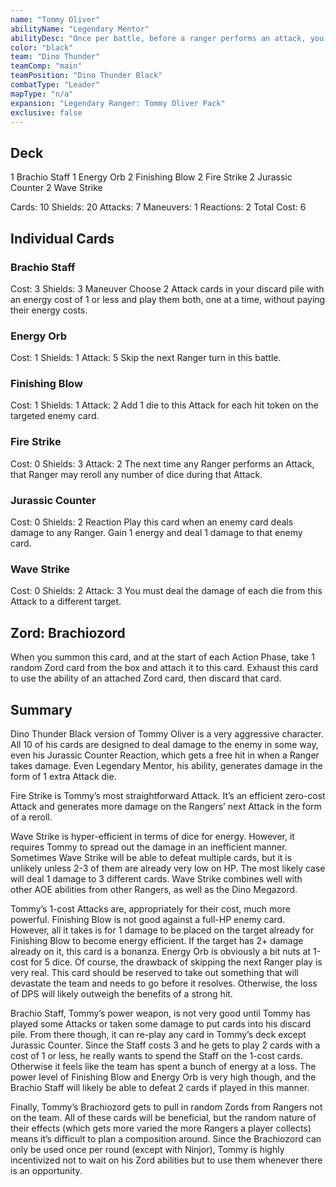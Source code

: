 ```yaml
---
name: "Tommy Oliver"
abilityName: "Legendary Mentor"
abilityDesc: "Once per battle, before a ranger performs an attack, you may add 1 die to that attack."
color: "black"
team: "Dino Thunder"
teamComp: "main"
teamPosition: "Dino Thunder Black"
combatType: "Leader"
mapType: "n/a"
expansion: "Legendary Ranger: Tommy Oliver Pack"
exclusive: false
---
```


## Deck

1 Brachio Staff 1 Energy Orb 2 Finishing Blow 2 Fire Strike 2 Jurassic Counter 2 Wave Strike

Cards: 10 Shields: 20 Attacks: 7 Maneuvers: 1 Reactions: 2 Total Cost: 6

## Individual Cards

### Brachio Staff

Cost: 3 Shields: 3 Maneuver Choose 2 Attack cards in your discard pile with an energy cost of 1 or less and play them both, one at a time, without paying their energy costs.

### Energy Orb

Cost: 1 Shields: 1 Attack: 5 Skip the next Ranger turn in this battle.

### Finishing Blow

Cost: 1 Shields: 1 Attack: 2 Add 1 die to this Attack for each hit token on the targeted enemy card.

### Fire Strike

Cost: 0 Shields: 3 Attack: 2 The next time any Ranger performs an Attack, that Ranger may reroll any number of dice during that Attack.

### Jurassic Counter

Cost: 0 Shields: 2 Reaction Play this card when an enemy card deals damage to any Ranger. Gain 1 energy and deal 1 damage to that enemy card.

### Wave Strike

Cost: 0 Shields: 2 Attack: 3 You must deal the damage of each die from this Attack to a different target.

## Zord: Brachiozord

When you summon this card, and at the start of each Action Phase, take 1 random Zord card from the box and attach it to this card. Exhaust this card to use the ability of an attached Zord card, then discard that card.

## Summary

Dino Thunder Black version of Tommy Oliver is a very aggressive character. All 10 of his cards are designed to deal damage to the enemy in some way, even his Jurassic Counter Reaction, which gets a free hit in when a Ranger takes damage. Even Legendary Mentor, his ability, generates damage in the form of 1 extra Attack die.

Fire Strike is Tommy’s most straightforward Attack. It’s an efficient zero-cost Attack and generates more damage on the Rangers’ next Attack in the form of a reroll.

Wave Strike is hyper-efficient in terms of dice for energy. However, it requires Tommy to spread out the damage in an inefficient manner. Sometimes Wave Strike will be able to defeat multiple cards, but it is unlikely unless 2-3 of them are already very low on HP. The most likely case will deal 1 damage to 3 different cards. Wave Strike combines well with other AOE abilities from other Rangers, as well as the Dino Megazord.

Tommy’s 1-cost Attacks are, appropriately for their cost, much more powerful. Finishing Blow is not good against a full-HP enemy card. However, all it takes is for 1 damage to be placed on the target already for Finishing Blow to become energy efficient. If the target has 2+ damage already on it, this card is a bonanza. Energy Orb is obviously a bit nuts at 1-cost for 5 dice. Of course, the drawback of skipping the next Ranger play is very real. This card should be reserved to take out something that will devastate the team and needs to go before it resolves. Otherwise, the loss of DPS will likely outweigh the benefits of a strong hit.

Brachio Staff, Tommy’s power weapon, is not very good until Tommy has played some Attacks or taken some damage to put cards into his discard pile. From there though, it can re-play any card in Tommy’s deck except Jurassic Counter. Since the Staff costs 3 and he gets to play 2 cards with a cost of 1 or less, he really wants to spend the Staff on the 1-cost cards. Otherwise it feels like the team has spent a bunch of energy at a loss. The power level of Finishing Blow and Energy Orb is very high though, and the Brachio Staff will likely be able to defeat 2 cards if played in this manner.

Finally, Tommy’s Brachiozord gets to pull in random Zords from Rangers not on the team. All of these cards will be beneficial, but the random nature of their effects (which gets more varied the more Rangers a player collects) means it’s difficult to plan a composition around. Since the Brachiozord can only be used once per round (except with Ninjor), Tommy is highly incentivized not to wait on his Zord abilities but to use them whenever there is an opportunity.

<!--stackedit_data:
eyJoaXN0b3J5IjpbMTczMjc5MjA1XX0=
-->

